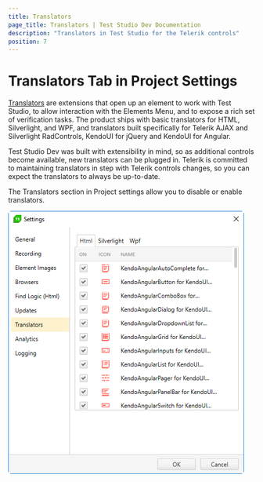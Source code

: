 ```yaml
---
title: Translators
page_title: Translators | Test Studio Dev Documentation
description: "Translators in Test Studio for the Telerik controls"
position: 7
---
```

# Translators Tab in Project Settings

<a href="/features/recorder/translators" target="_blank">Translators</a> are extensions that open up an element to work with Test Studio, to allow interaction with the Elements Menu, and to expose a rich set of verification tasks. The product ships with basic translators for HTML, Silverlight, and WPF, and translators built specifically for Telerik AJAX and Silverlight RadControls, KendoUI for jQuery and KendoUI for Angular.

Test Studio Dev was built with extensibility in mind, so as additional controls become available, new translators can be plugged in. Telerik is committed to maintaining translators in step with Telerik controls changes, so you can expect the translators to always be up-to-date.

The Translators section in Project settings allow you to disable or enable translators.

![Translators][1]

[1]: images/translators/fig1.png